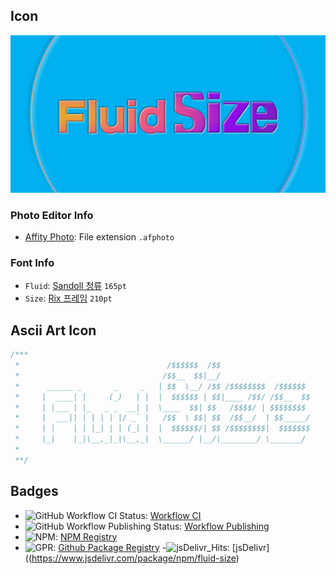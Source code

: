 ## Icon

![Fluid-Size](https://raw.githubusercontent.com/black7375/Fluid-Size/resource/resource/Fluid-Size.png)

### Photo Editor Info

- [Affity Photo](https://affinity.serif.com/en-gb/photo/):  File extension `.afphoto`

### Font Info

- `Fluid`: [Sandoll 청류](https://www.sandollcloud.com/font/Sandoll/505.html) `165pt`
- `Size`: [Rix 프레임](https://www.sandollcloud.com/font/FontRix/1049.html) `210pt`

## Ascii Art Icon

```scss
/***
 *                                 /$$$$$$  /$$
 *                                /$$__  $$|__/
 *      ______ _       _     _   | $$  \__/ /$$ /$$$$$$$$  /$$$$$$
 *     |  ____| |     (_)   | |  |  $$$$$$ | $$|____ /$$/ /$$__  $$
 *     | |___ | |_   _ _  __| |  \____  $$| $$   /$$$$/ | $$$$$$$$
 *     |  ___|| | | | | |/ _` |   /$$  \ $$| $$  /$$__/  | $$_____/
 *     | |    | | |_| | | (_| |  |  $$$$$$/| $$ /$$$$$$$$|  $$$$$$$
 *     |_|    |_|\__,_|_|\__,_|  \______/ |__/|________/ \_______/
 *
 **/
```

## Badges

- ![GitHub Workflow CI  Status](https://img.shields.io/github/workflow/status/black7375/Fluid-Size/CI): [Workflow CI](https://github.com/black7375/Fluid-Size/actions?query=workflow%3ACI)
- ![GitHub Workflow Publishing Status](https://img.shields.io/github/workflow/status/black7375/Fluid-Size/Publishing?label=Publishing): [Workflow Publishing](https://github.com/black7375/Fluid-Size/actions?query=workflow%3APublishing)
- ![NPM](https://img.shields.io/npm/v/fluid-size?color=%23CC3534&logo=npm): [NPM Registry](https://www.npmjs.com/package/fluid-size)
- ![GPR](https://img.shields.io/github/v/release/black7375/Fluid-Size?color=%23117FFF&label=GPR&logo=github): [Github Package Registry](https://github.com/black7375/Fluid-Size/packages/336258)
-![jsDelivr_Hits](https://img.shields.io/jsdelivr/npm/hm/fluid-size?color=FF5627&label=jsDelivr&logo=jsDelivr&logoColor=FF5627): [jsDelivr]((https://www.jsdelivr.com/package/npm/fluid-size)
